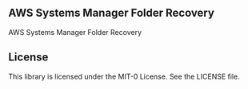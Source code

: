 ## AWS Systems Manager Folder Recovery

AWS Systems Manager Folder Recovery

## License

This library is licensed under the MIT-0 License. See the LICENSE file.

